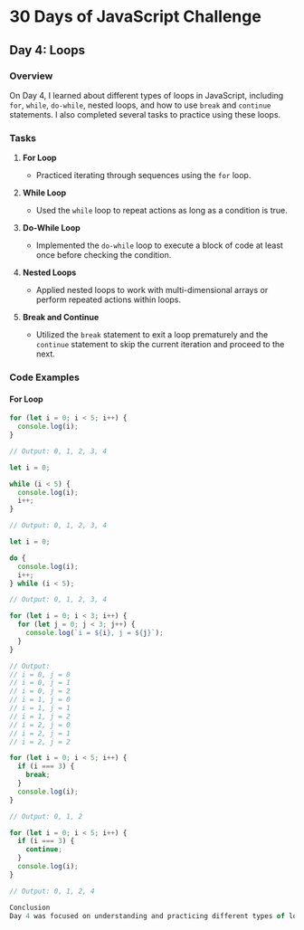 # 30 Days of JavaScript Challenge

## Day 4: Loops

### Overview

On Day 4, I learned about different types of loops in JavaScript, including `for`, `while`, `do-while`, nested loops, and how to use `break` and `continue` statements. I also completed several tasks to practice using these loops.

### Tasks

1. **For Loop**
   - Practiced iterating through sequences using the `for` loop.

2. **While Loop**
   - Used the `while` loop to repeat actions as long as a condition is true.

3. **Do-While Loop**
   - Implemented the `do-while` loop to execute a block of code at least once before checking the condition.

4. **Nested Loops**
   - Applied nested loops to work with multi-dimensional arrays or perform repeated actions within loops.

5. **Break and Continue**
   - Utilized the `break` statement to exit a loop prematurely and the `continue` statement to skip the current iteration and proceed to the next.

### Code Examples

#### For Loop

```javascript
for (let i = 0; i < 5; i++) {
  console.log(i);
}

// Output: 0, 1, 2, 3, 4

let i = 0;

while (i < 5) {
  console.log(i);
  i++;
}

// Output: 0, 1, 2, 3, 4

let i = 0;

do {
  console.log(i);
  i++;
} while (i < 5);

// Output: 0, 1, 2, 3, 4

for (let i = 0; i < 3; i++) {
  for (let j = 0; j < 3; j++) {
    console.log(`i = ${i}, j = ${j}`);
  }
}

// Output:
// i = 0, j = 0
// i = 0, j = 1
// i = 0, j = 2
// i = 1, j = 0
// i = 1, j = 1
// i = 1, j = 2
// i = 2, j = 0
// i = 2, j = 1
// i = 2, j = 2

for (let i = 0; i < 5; i++) {
  if (i === 3) {
    break;
  }
  console.log(i);
}

// Output: 0, 1, 2

for (let i = 0; i < 5; i++) {
  if (i === 3) {
    continue;
  }
  console.log(i);
}

// Output: 0, 1, 2, 4

Conclusion
Day 4 was focused on understanding and practicing different types of loops in JavaScript. These loops are fundamental for iterating over sequences and performing repeated actions, and I feel more confident using them.



